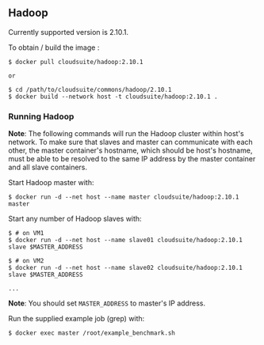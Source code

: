 ## Hadoop
Currently supported version is 2.10.1.

To obtain / build the image :
```
$ docker pull cloudsuite/hadoop:2.10.1

or

$ cd /path/to/cloudsuite/commons/hadoop/2.10.1
$ docker build --network host -t cloudsuite/hadoop:2.10.1 .
```

### Running Hadoop

**Note**: The following commands will run the Hadoop cluster within host's network. To make sure that slaves and master can communicate with each other, the master container's hostname, which should be host's hostname, must be able to be resolved to the same IP address by the master container and all slave containers. 

Start Hadoop master with:
```
$ docker run -d --net host --name master cloudsuite/hadoop:2.10.1 master
```

Start any number of Hadoop slaves with:
```
$ # on VM1
$ docker run -d --net host --name slave01 cloudsuite/hadoop:2.10.1 slave $MASTER_ADDRESS

$ # on VM2
$ docker run -d --net host --name slave02 cloudsuite/hadoop:2.10.1 slave $MASTER_ADDRESS

...
```
**Note**: You should set `MASTER_ADDRESS` to master's IP address.

Run the supplied example job (grep) with:
```
$ docker exec master /root/example_benchmark.sh
```
